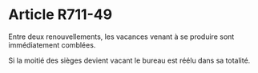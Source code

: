 # Article R711-49

Entre deux renouvellements, les vacances venant à se produire sont immédiatement comblées.

Si la moitié des sièges devient vacant le bureau est réélu dans sa totalité.
